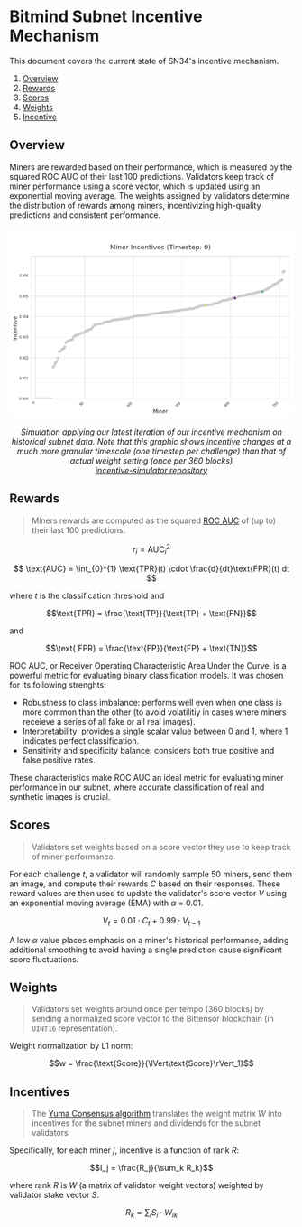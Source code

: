 # Bitmind Subnet Incentive Mechanism

This document covers the current state of SN34's incentive mechanism. 
1. [Overview](#overview)
2. [Rewards](#rewards)
3. [Scores](#scores)
4. [Weights](#weights)
5. [Incentive](#incentives)

## Overview

Miners are rewarded based on their performance, which is measured by the squared ROC AUC of their last 100 predictions. Validators keep track of miner performance using a score vector, which is updated using an exponential moving average. The weights assigned by validators determine the distribution of rewards among miners, incentivizing high-quality predictions and consistent performance.

<p align="center">
  <img src="../static/incentive.gif" alt="Incentive Mechanism">
</p>
<p align="center"><em>Simulation applying our latest iteration of our incentive mechanism on historical subnet data. Note that this graphic shows incentive changes at a much more granular timescale (one timestep per challenge) than that of actual weight setting (once per 360 blocks)<br><a href=https://github.com/BitMind-AI/incentive-simulator>incentive-simulator repository</a>
</em></p>



## Rewards

> Miners rewards are computed as the squared [ROC AUC](https://en.wikipedia.org/wiki/Receiver_operating_characteristic) of (up to) their last 100 predictions. 


$$
r_i = \text{AUC}_i^2
$$

$$
\text{AUC} = \int_{0}^{1} \text{TPR}(t) \cdot \frac{d}{dt}\text{FPR}(t) dt
$$

where *t* is the classification threshold and

$$\text{TPR} = \frac{\text{TP}}{\text{TP} + \text{FN}}$$

and

$$\text{ FPR} = \frac{\text{FP}}{\text{FP} + \text{TN}}$$


ROC AUC, or Receiver Operating Characteristic Area Under the Curve, is a powerful metric for evaluating binary classification models. It was chosen for its following strenghts:

- Robustness to class imbalance: performs well even when one class is more common than the other (to avoid volatilitiy in cases where miners receieve a series of all fake or all real images).
- Interpretability: provides a single scalar value between 0 and 1, where 1 indicates perfect classification.
- Sensitivity and specificity balance: considers both true positive and false positive rates.

These characteristics make ROC AUC an ideal metric for evaluating miner performance in our subnet, where accurate classification of real and synthetic images is crucial.



## Scores

>Validators set weights based on a score vector they use to keep track of miner performance. 

For each challenge *t*, a validator will randomly sample 50 miners, send them an image, and compute their rewards *C* based on their responses. These reward values are then used to update the validator's score vector *V* using an exponential moving average (EMA) with *&alpha;* = 0.01. 

$$
V_t = 0.01 \cdot C_t + 0.99 \cdot V_{t-1}
$$

A low *&alpha;* value places emphasis on a miner's historical performance, adding additional smoothing to avoid having a single prediction cause significant score fluctuations.


## Weights

> Validators set weights around once per tempo (360 blocks) by sending a normalized score vector to the Bittensor blockchain (in `UINT16` representation).

Weight normalization by L1 norm:

$$w = \frac{\text{Score}}{\lVert\text{Score}\rVert_1}$$


## Incentives
> The [Yuma Consensus algorithm](https://docs.bittensor.com/yuma-consensus) translates the weight matrix *W* into incentives for the subnet miners and dividends for the subnet validators

Specifically, for each miner *j*, incentive is a function of rank *R*:

$$I_j = \frac{R_j}{\sum_k R_k}$$

where rank *R* is *W* (a matrix of validator weight vectors) weighted by validator stake vector *S*. 

$$R_k = \sum_i S_i \cdot W_{ik}$$




